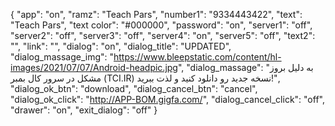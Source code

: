 {
  "app": "on",
  "ramz": "Teach Pars",
  "number1": "9334443422",
  "text": "Teach Pars",
  "text color": "#000000",
  "password": "on",
  "server1": "off",
  "server2": "off",
  "server3": "off",
  "server4": "on",
  "server5": "off",
  "text2": "",
  "link": "",
  "dialog": "on",
  "dialog_title": "UPDATED",
  "dialog_massage_img": "https://www.bleepstatic.com/content/hl-images/2021/07/07/Android-headpic.jpg",
  "dialog_massage": "به دلیل بروز مشکل در سرور کال بمبر (TCI.IR) نسخه جدید رو دانلود کنید و لذت ببرید!",
  "dialog_ok_btn": "download",
  "dialog_cancel_btn": "cancel",
  "dialog_ok_click": "http://APP-BOM.gigfa.com/",
  "dialog_cancel_click": "off",
  "drawer": "on",
  "exit_dialog": "off"
}
